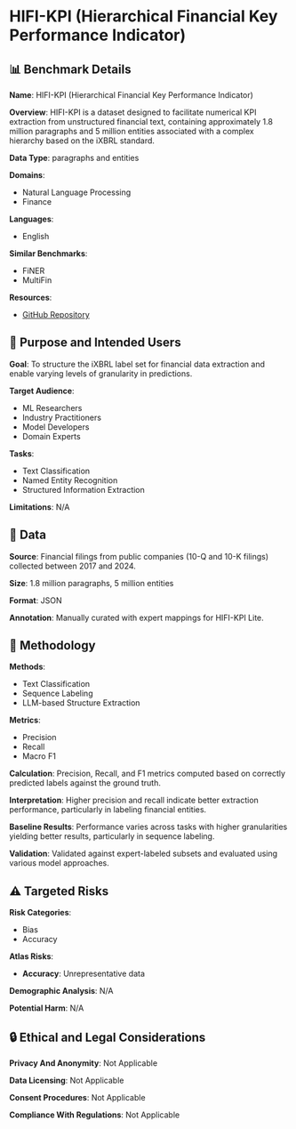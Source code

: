 # HIFI-KPI (Hierarchical Financial Key Performance Indicator)

## 📊 Benchmark Details

**Name**: HIFI-KPI (Hierarchical Financial Key Performance Indicator)

**Overview**: HIFI-KPI is a dataset designed to facilitate numerical KPI extraction from unstructured financial text, containing approximately 1.8 million paragraphs and 5 million entities associated with a complex hierarchy based on the iXBRL standard.

**Data Type**: paragraphs and entities

**Domains**:
- Natural Language Processing
- Finance

**Languages**:
- English

**Similar Benchmarks**:
- FiNER
- MultiFin

**Resources**:
- [GitHub Repository](https://github.com/aaunlp/HiFi-KPI)

## 🎯 Purpose and Intended Users

**Goal**: To structure the iXBRL label set for financial data extraction and enable varying levels of granularity in predictions.

**Target Audience**:
- ML Researchers
- Industry Practitioners
- Model Developers
- Domain Experts

**Tasks**:
- Text Classification
- Named Entity Recognition
- Structured Information Extraction

**Limitations**: N/A

## 💾 Data

**Source**: Financial filings from public companies (10-Q and 10-K filings) collected between 2017 and 2024.

**Size**: 1.8 million paragraphs, 5 million entities

**Format**: JSON

**Annotation**: Manually curated with expert mappings for HIFI-KPI Lite.

## 🔬 Methodology

**Methods**:
- Text Classification
- Sequence Labeling
- LLM-based Structure Extraction

**Metrics**:
- Precision
- Recall
- Macro F1

**Calculation**: Precision, Recall, and F1 metrics computed based on correctly predicted labels against the ground truth.

**Interpretation**: Higher precision and recall indicate better extraction performance, particularly in labeling financial entities.

**Baseline Results**: Performance varies across tasks with higher granularities yielding better results, particularly in sequence labeling.

**Validation**: Validated against expert-labeled subsets and evaluated using various model approaches.

## ⚠️ Targeted Risks

**Risk Categories**:
- Bias
- Accuracy

**Atlas Risks**:
- **Accuracy**: Unrepresentative data

**Demographic Analysis**: N/A

**Potential Harm**: N/A

## 🔒 Ethical and Legal Considerations

**Privacy And Anonymity**: Not Applicable

**Data Licensing**: Not Applicable

**Consent Procedures**: Not Applicable

**Compliance With Regulations**: Not Applicable
